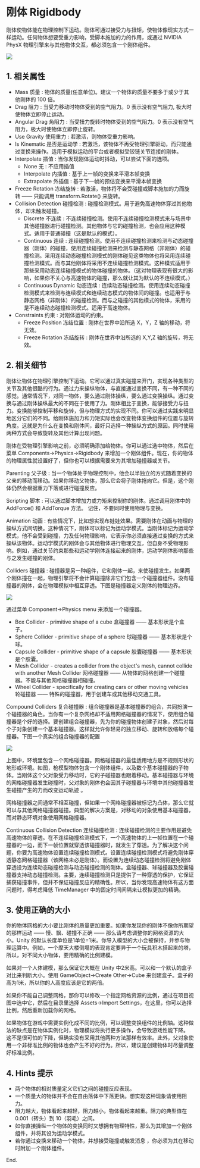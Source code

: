 # 刚体 Rigidbody

刚体使物体能在物理控制下运动。刚体可通过接受力与扭矩，使物体像现实方式一样运动。任何物体想要受重力影响，受脚本施加的力的作用，或通过 NVIDIA PhysX 物理引擎来与其他物体交互，都必须包含一个刚体组件。

![](http://www.ceeger.com/Components/Images/class-Rigidbody-0.jpg)

## 1. 相关属性

- Mass 质量 : 物体的质量(任意单位)。建议一个物体的质量不要多于或少于其他刚体的 100 倍。
- Drag 阻力 : 当受力移动时物体受到的空气阻力。0 表示没有空气阻力, 极大时使物体立即停止运动。
- Angular Drag 角阻力 : 当受扭力旋转时物体受到的空气阻力。0 表示没有空气阻力，极大时使物体立即停止旋转。
- Use Gravity 使用重力 : 若激活，则物体受重力影响。
- Is Kinematic 是否是运动学 : 若激活，该物体不再受物理引擎驱动，而只能通过变换来操作。适用于模拟运动的平台或者模拟受铰链关节连接的刚体。
- Interpolate 插值 : 当你发现刚体运动时抖动，可以尝试下面的选项。
  - None 无 : 不应用插值
  - Interpolate 内插值 : 基于上一帧的变换来平滑本帧变换
  - Extrapolate 外插值 : 基于下一帧的预估变换来平滑本帧变换
- Freeze Rotation 冻结旋转 : 若激活，物体将不会受碰撞或脚本施加的力而旋转 —— 只能调用 transform.Rotate() 来旋转。
- Collision Detection 碰撞检测 : 碰撞检测模式。用于避免高速物体穿过其他物体，却未触发碰撞。
  - Discrete 不连续 : 不连续碰撞检测。使用不连续碰撞检测模式来与场景中其他碰撞器进行碰撞检测。其他物体与它的碰撞检测，也会应用这种模式。适用于普通碰撞（这是默认的模式）。
  - Continuous 连续 : 连续碰撞检测。使用不连续碰撞检测来检测与动态碰撞器（刚体）的碰撞，使用连续碰撞检测来检测与静态网格（非刚体）的碰撞检测。采用连续动态碰撞检测模式的刚体碰见这类物体也将采用连续碰撞检测模式。而与其他刚体将采用不连续碰撞检测模式。这种模式适用于那些采用动态连续碰撞模式的物体碰撞的物体。（这对物理表现有很大的影响，如果你不关心与高速物体的碰撞，那么就让其为默认的不连续模式。）
  - Continuous Dynamic 动态连续 : 连续动态碰撞检测。使用连续动态碰撞检测模式来检测与连续模式和连续动态模式的物体间的碰撞。也适用于与静态网格（非刚体）的碰撞检测。而与之碰撞的其他模式的物体，采用的是不连续动态碰撞检测模式。适用于高速物体。
- Constraints 约束 : 对刚体运动的约束。
  - Freeze Position 冻结位置 : 刚体在世界中沿所选 X，Y，Z 轴的移动，将无效。
  - Freeze Rotation 冻结旋转 : 刚体在世界中沿所选的 X,Y,Z 轴的旋转，将无效。

## 2. 相关细节

刚体让物体在物理引擎控制下运动。它可以通过真实碰撞来开门，实现各种类型的关节及其他很酷的行为。通过力来操纵物体，与直接通过变换不同，有一种不同的感觉。通常情况下，对同一物体，要么通过刚体操纵，要么通过变换操纵。通过变换与通过刚体操纵最大的不同在于使用了力。刚体相比于变换，能够接受力与扭力。变换能够控制平移和旋转，但与物理方式的实现不同。你可以通过实践来明显地区分它们的不同。给刚体施加力和力矩实际也会改变物体变换组件的位置与旋转角度。这就是为什么在变换和刚体间，最好只选择一种操纵方式的原因。同时使用两种方式会导致旋转及其他计算出现问题。

刚体在受物理引擎影响之前，必须明确添加给物体。你可以通过选中物体，然后在菜单 Components->Physics->Rigidbody 来增加一个刚体组件。现在，你的物体的物理属性就设置好了，但你也可以根据需要来为其增加碰撞器或关节。

Parenting 父子级 : 当一个物体处于物理控制中，他会以半独立的方式随着变换的父亲的移动而移动。如果你移动父物体，那么它会将子刚体拖向它。但是，这个刚体仍然会根据重力下落或进行碰撞反应。

Scripting 脚本 : 可以通过脚本增加力或力矩来控制你的刚体。通过调用刚体中的 AddForce() 和 AddTorque 方法。 记住，不要同时使用物理与变换。

Animation 动画 : 有些情况下，比如想实现布娃娃效果。需要刚体在动画与物理的操纵方式间切换。这种情况下，刚体可以标记为运动学模式。当刚体标记为运动学模式，他不会受到碰撞，力及任何物理影响，它表示你必须直接通过变换的方式来操纵该物体。运动学模式的刚体会与其他物体进行物理交互，但自身不受物理影响。例如，通过关节约束那些和运动学刚体连接起来的刚体，运动学刚体影响那些与之发生碰撞的刚体。

Colliders 碰撞器 : 碰撞器是另一种组件，它和刚体一起，来使碰撞发生。如果两个刚体撞在一起，物理引擎将不会计算碰撞除非它们包含一个碰撞器组件。没有碰撞器的刚体，会在物理模拟中相互穿透。下图是碰撞器定义刚体的物理边界。

![](http://www.ceeger.com/Components/Images/class-Rigidbody-1.jpg)

通过菜单 Component->Physics menu 来添加一个碰撞器。

- Box Collider - primitive shape of a cube
  盒碰撞器 —— 基本形状是个盒子。
- Sphere Collider - primitive shape of a sphere
  球碰撞器 —— 基本形状是个球。
- Capsule Collider - primitive shape of a capsule
  胶囊碰撞器 —— 基本形状是个胶囊。
- Mesh Collider - creates a collider from the object's mesh, cannot collide with another Mesh Collider
  网格碰撞器 —— 从物体的网格创建一个碰撞器。不能与其他网格碰撞器相碰撞。
- Wheel Collider - specifically for creating cars or other moving vehicles
  轮碰撞器 —— 特殊的碰撞器，用于创建车或其他移动交通工具。

Compound Colliders 复合碰撞器 : 组合碰撞器是基本碰撞器的组合，共同扮演一个碰撞器的角色。当你有一个复杂网格却不适用网格碰撞器的情况下，使用组合碰撞器是个好的选择。要创建组合碰撞器，先为你的碰撞物体创建子对象，然后对每个子对象创建一个基本碰撞器。这样就允许你轻易的独立移动、旋转和放缩每个碰撞器。下图一个真实的组合碰撞器的配置

![](http://www.ceeger.com/Components/Images/class-Rigidbody-2.jpg)

上图中，环境里包含一个网格碰撞器。网格碰撞器的最佳适用地方是不规则形状的地形或环境。如图，枪模型物体包含一个刚体组件，以及数个基本碰撞器的子物体。当刚体这个父对象受力移动时，它的子碰撞器也跟着移动。基本碰撞器与环境的网格碰撞器发生碰撞时，父对象的刚体也会因其子碰撞器与环境中其他碰撞器发生碰撞产生的力而改变运动轨迹 。

网格碰撞器之间通常不相互碰撞，但如果一个网格碰撞器被标记为凸体，那么它就可以与其他网格碰撞器碰撞。典型的解决方案是，对移动的对象使用基本碰撞器，而对静态环境对象使用网格碰撞器。

Continuous Collision Detection 连续碰撞检测 : 连续碰撞检测的主要作用是避免高速物体的穿透。在不连续碰撞检测模式下，一个高速物体的上一帧位置在一个碰撞器的一边，而下一帧位置就穿透该碰撞器时，就发生了穿透。为了解决这个问题，你要为高速物体设置连续碰撞检测模式。设置连续碰撞检测模式将避免刚体穿透静态网格碰撞器（该网格未必是刚体）。而设置为连续动态碰撞检测将避免刚体穿透设为连续动态碰撞检测与动态碰撞检测的刚体。盒碰撞器、球碰撞器及胶囊碰撞器支持动态碰撞检测。主要，连续碰撞检测只是提供了一种穿透的保护，它保证捕获碰撞事件，但并不保证碰撞反应的精确性。所以，当你发现高速物体有这方面问题时，得考虑降低 TimeManager 中的固定时间间隔来让模拟更加的精确。

## 3. 使用正确的大小

你的物体网格的大小要比刚体的质量更加重要。如果你发现你的刚体不像你所期望的那样运动 —— 慢、飘、碰撞不正确 —— 那么请考虑调整你的网格资源的大小。Unity 的默认长度单位是1单位=1米。你导入模型的大小会被保持，并参与物理运算中。例如，一个摩天大楼倒塌的表现肯定要异于一个玩具积木搭起来的塔，所以，对不同大小物体，要用精确的比例建模。

如果对一个人体建模，那么保证它大概在 Unity 中2米高。可以和一个默认的盒子对比来判断大小。使用 GameObject->Create Other->Cube 来创建盒子。盒子的高为1米，所以你的人高度应该是它的两倍。

如果你不能自己调整网格，那你可以修改一个指定网格资源的比例，通过在项目视图中选中它，然后在目录里选择 Assets->Import Settings，在这里，你可以选择比例，然后重新加载你的网格。

如果物体在游戏中需要实例化成不同的比例，可以调整变换组件的比例轴。这种做法的缺点是在物体实例化时，物理模拟将执行更多操作，会导致游戏性能下降。 这不是很可怕的下降，但确实没有采用其他两种方法那样有效率。此外，父对象使用一个非标准比例的物体也会产生不好的行为。所以，建议是创建物体时尽量调整好标准比例。

## 4. Hints 提示

- 两个物体的相对质量定义它们之间的碰撞反应表现。
- 一个质量大的物体并不会在自由落体中下落更快。想实现这种现象请使用阻力。
- 阻力越大，物体看起来越轻，阻力越小，物体看起来越重。阻力的典型值在 0.001（砖头）到 10（羽毛）之间。
- 如你直接操纵一个物体的变换同时又想拥有物理特性，那么为其增加一个刚体组件，并将其设为运动学模式。
- 若你通过变换来移动一个物体，并想接受碰撞或触发消息 ，你必须为其在移动时附加一个刚体组件。

End.
